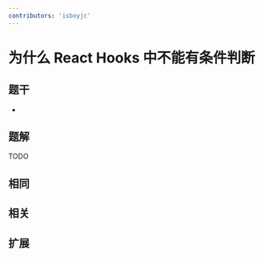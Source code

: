 ```yaml
---
contributors: 'isboyjc'
---
```


# 为什么 React Hooks 中不能有条件判断


## 题干

- 



## 题解

<!-- ::: details 点我查看题解 -->

  TODO

<!-- ::: -->



## 相同


## 相关


## 扩展

